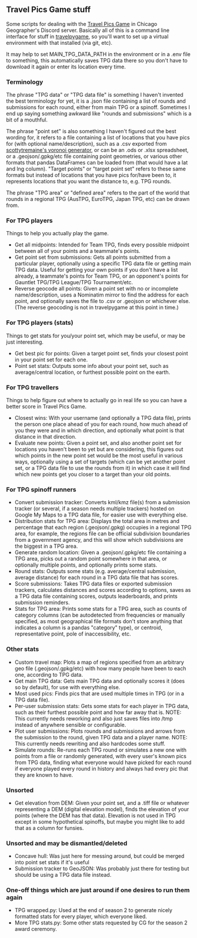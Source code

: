 ## Travel Pics Game stuff

Some scripts for dealing with the [Travel Pics Game](https://tinyurl.com/tpgrulesfaq) in Chicago Geographer's Discord server. Basically all of this is a command line interface for stuff in [travelpygame](https://github.com/Miss-Inputs/travelpygame/tree/main), so you'll want to set up a virtual environment with that installed (via git, etc).

It may help to set MAIN_TPG_DATA_PATH in the environment or in a .env file to something, this automatically saves TPG data there so you don't have to download it again or enter its location every time.

### Terminology

The phrase "TPG data" or "TPG data file" is something I haven't invented the best terminology for yet, it is a .json file containing a list of rounds and submissions for each round, either from main TPG or a spinoff. Sometimes I end up saying something awkward like "rounds and submissions" which is a bit of a mouthful.

The phrase "point set" is also something I haven't figured out the best wording for, it refers to a file containing a list of locations that you have pics for (with optional name/description), such as a .csv exported from [scottytremaine's voronoi generator](https://tpg.scottytremaine.uk/), or can be an .ods or .xlsx spreadsheet, or a .geojson/.gpkg/etc file containing point geometries, or various other formats that pandas DataFrames can be loaded from (that would have a lat and lng column). "Target points" or "target point set" refers to these same formats but instead of locations that you have pics for/have been to, it represents locations that you want the distance to, e.g. TPG rounds.

The phrase "TPG area" or "defined area" refers to the part of the world that rounds in a regional TPG (AusTPG, EuroTPG, Japan TPG, etc) can be drawn from.

### For TPG players

Things to help you actually play the game.

- Get all midpoints: Intended for Team TPG, finds every possible midpoint between all of your points and a teammate's points.
- Get point set from submissions: Gets all points submitted from a particular player, optionally using a specific TPG data file or getting main TPG data. Useful for getting your own points if you don't have a list already, a teammate's points for Team TPG, or an opponent's points for Gauntlet TPG/TPG League/TPG Tournament/etc.
- Reverse geocode all points: Given a point set with no or incomplete name/description, uses a Nominatim mirror to find the address for each point, and optionally saves the file to .csv or .geojson or whichever else. (The reverse geocoding is not in travelpygame at this point in time.)

### For TPG players (stats)

Things to get stats for you/your point set, which may be useful, or may be just interesting.

- Get best pic for points: Given a target point set, finds your closest point in your point set for each one.
- Point set stats: Outputs some info about your point set, such as average/central location, or furthest possible point on the earth.

### For TPG travellers

Things to help figure out where to actually go in real life so you can have a better score in Travel Pics Game.

- Closest wins: With your username (and optionally a TPG data file), prints the person one place ahead of you for each round, how much ahead of you they were and in which direction, and optionally what point is that distance in that direction.
- Evaluate new points: Given a point set, and also another point set for locations you haven't been to yet but are considering, this figures out which points in the new point set would be the most useful in various ways, optionally using a set of targets (which can be yet another point set, or a TPG data file to use the rounds from it) in which case it will find which new points get you closer to a target than your old points.

### For TPG spinoff runners

- Convert submission tracker: Converts kml/kmz file(s) from a submission tracker (or several, if a season needs multiple trackers) hosted on Google My Maps to a TPG data file, for easier use with everything else.
- Distribution stats for TPG area: Displays the total area in metres and percentage that each region (.geojson/.gpkg) occupies in a regional TPG area, for example, the regions file can be official subdivision boundaries from a government agency, and this will show which subdivisions are the biggest in a TPG area.
- Generate random location: Given a .geojson/.gpkg/etc file containing a TPG area, picks out a random point somewhere in that area, or optionally multiple points, and optionally prints some stats.
- Round stats: Outputs some stats (e.g. average/central submission, average distance) for each round in a TPG data file that has scores.
- Score submissions: Takes TPG data files or exported submission trackers, calculates distances and scores according to options, saves as a TPG data file containing scores, outputs leaderboards, and prints submission reminders.
- Stats for TPG area: Prints some stats for a TPG area, such as counts of category columns (can be autodetected from frequencies or manually specified, as most geographical file formats don't store anything that indicates a column is a pandas "category" type), or centroid, representative point, pole of inaccessibility, etc.

### Other stats

- Custom travel map: Plots a map of regions specified from an arbitrary geo file (.geojson/.gpkg/etc) with how many people have been to each one, according to TPG data.
- Get main TPG data: Gets main TPG data and optionally scores it (does so by default), for use with everything else.
- Most used pics: Finds pics that are used multiple times in TPG (or in a TPG data file).
- Per-user submission stats: Gets some stats for each player in TPG data, such as their furthest possible point and how far away that is. NOTE: This currently needs reworking and also just saves files into /tmp instead of anywhere sensible or configurable.
- Plot user submissions: Plots rounds and submissions and arrows from the submission to the round, given TPG data and a player name. NOTE: This currently needs rewriting and also hardcodes some stuff.
- Simulate rounds: Re-runs each TPG round or simulates a new one with points from a file or randomly generated, with every user's known pics from TPG data, finding what everyone would have picked for each round if everyone played every round in history and always had every pic that they are known to have.

### Unsorted

- Get elevation from DEM: Given your point set, and a .tiff file or whatever representing a DEM (digital elevation model), finds the elevation of your points (where the DEM has that data). Elevation is not used in TPG except in some hypothetical spinoffs, but maybe you might like to add that as a column for funsies.

### Unsorted and may be dismantled/deleted

- Concave hull: Was just here for messing around, but could be merged into point set stats if it's useful
- Submission tracker to GeoJSON: Was probably just there for testing but should be using a TPG data file instead.

### One-off things which are just around if one desires to run them again

- TPG wrapped.py: Used at the end of season 2 to generate nicely formatted stats for every player, which everyone liked.
- More TPG stats.py: Some other stats requested by CG for the season 2 award ceremony.
